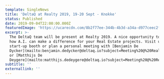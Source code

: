 ```yaml
---
template: SingleNews
title: 'DeltaQ at Realty 2019, 19-20 Sept - Knokke'
status: Published
date: 2019-09-04T22:00:00.000Z
featuredImage: 'https://ucarecdn.com/8b2f77ee-344b-4b3d-a34a-d977ceec2fdf/'
excerpt: >-
  The DeltaQ team will be present at Realty 2019. A nice opportunity to discuss
  how A.I. can make a difference for your Real Estate projects. Visit us at our
  start-up booth or plan a personal meeting with [Benjamin De
  Dycker](mailto:benjamin.dedycker@deltaq.io?subject=Meeting%20@%20Realty%202019)
  or [Matthijs De
  Deygere](mailto:matthijs.dedeygere@deltaq.io?subject=Meeting%20@%20Realty%202019)
subtitle: ''
externallink: ''
---
```


